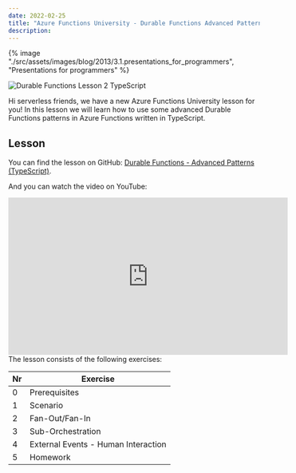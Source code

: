 ```yaml
---
date: 2022-02-25
title: "Azure Functions University - Durable Functions Advanced Patterns (TypeScript)"
description:
---
```


{% image "./src/assets/images/blog/2013/3.1.presentations_for_programmers", "Presentations for programmers" %}

![Durable Functions Lesson 2 TypeScript](/articles/2022/61.AzureFunctionsUniversity_DurableFunctions_Lesson2_typescript.png)

Hi serverless friends, we have a new Azure Functions University lesson for you! In this lesson we will learn how to use some advanced Durable Functions patterns in Azure Functions written in TypeScript.

## Lesson

You can find the lesson on GitHub: [Durable Functions - Advanced Patterns (TypeScript)](https://github.com/marcduiker/azure-functions-university/tree/main/lessons/typescript/durable-functions/advanced/README.md).

And you can watch the video on YouTube:

<iframe width="560" height="315" src="https://www.youtube.com/embed/iYij7Mf7_dE" title="YouTube video player" frameborder="0" allow="accelerometer; autoplay; clipboard-write; encrypted-media; gyroscope; picture-in-picture; web-share" allowfullscreen></iframe>

<br>
The lesson consists of the following exercises:

|Nr|Exercise
|-|-
|0|Prerequisites
|1|Scenario
|2|Fan-Out/Fan-In
|3|Sub-Orchestration
|4|External Events - Human Interaction
|5|Homework